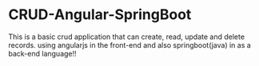 # CRUD-Angular-SpringBoot
This is a basic crud application that can create, read, update and delete records.
using angularjs in the front-end and also springboot(java) in as a back-end language!!
